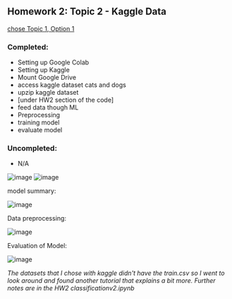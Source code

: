 ## Homework 2: Topic 2 - Kaggle Data 
[chose Topic 1, Option 1](https://github.com/daniellelshen/cmpe181/tree/main/hw2)

### Completed: 
- Setting up Google Colab
- Setting up Kaggle 
- Mount Google Drive 
- access kaggle dataset cats and dogs
- upzip kaggle dataset 
- [under HW2 section of the code]
- feed data though ML
- Preprocessing
- training model 
- evaluate model
### Uncompleted: 
- N/A

![image](https://user-images.githubusercontent.com/48109463/118385948-60f9c380-b5c8-11eb-9d1b-b094f31a6c23.png)
![image](https://user-images.githubusercontent.com/48109463/118385951-6525e100-b5c8-11eb-868e-a5a1f45453b0.png)

model summary: 

![image](https://user-images.githubusercontent.com/48109463/118385957-75d65700-b5c8-11eb-8eb0-596b6010bad4.png)

Data preprocessing: 

![image](https://user-images.githubusercontent.com/48109463/118385965-81c21900-b5c8-11eb-9924-f1fce7f59431.png)

Evaluation of Model: 

![image](https://user-images.githubusercontent.com/48109463/118385973-88e92700-b5c8-11eb-9983-6be48f703ea1.png)

*The datasets that I chose with kaggle didn't have the train.csv so I went to look around and found another tutorial that explains a bit more. 
Further notes are in the HW2 classificationv2.ipynb*
